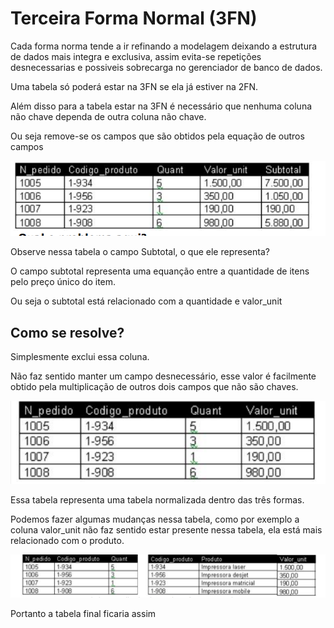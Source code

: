 # Terceira Forma Normal (3FN)

Cada forma norma tende a ir refinando a modelagem deixando a estrutura de dados mais integra e exclusiva, assim evita-se repetições desnecessarias e possiveis sobrecarga no gerenciador de banco de dados.

Uma tabela só poderá estar na 3FN se ela já estiver na 2FN.

Além disso para a tabela estar na 3FN é necessário que nenhuma coluna não chave dependa de outra coluna não chave.

Ou seja remove-se os campos que são obtidos pela equação de outros campos

![Alt text](/Modelagem_de_dados/3fn.png)

Observe nessa tabela o campo Subtotal, o que ele representa? 

O campo subtotal representa uma equanção entre a quantidade de itens pelo preço único do item.

Ou seja o subtotal está relacionado com a quantidade e valor_unit

## Como se resolve?
Simplesmente exclui essa coluna.

Não faz sentido manter um campo desnecessário, esse valor é facilmente obtido pela multiplicação de outros dois campos que não são chaves.

![Alt text](/Modelagem_de_dados/3FN.png)

Essa tabela representa uma tabela normalizada dentro das três formas.

Podemos fazer algumas mudanças nessa tabela, como por exemplo a coluna valor_unit não faz sentido estar presente nessa tabela, ela está mais relacionado com o produto.

![Alt text](/Modelagem_de_dados/ped_prod.png)

Portanto a tabela final ficaria assim